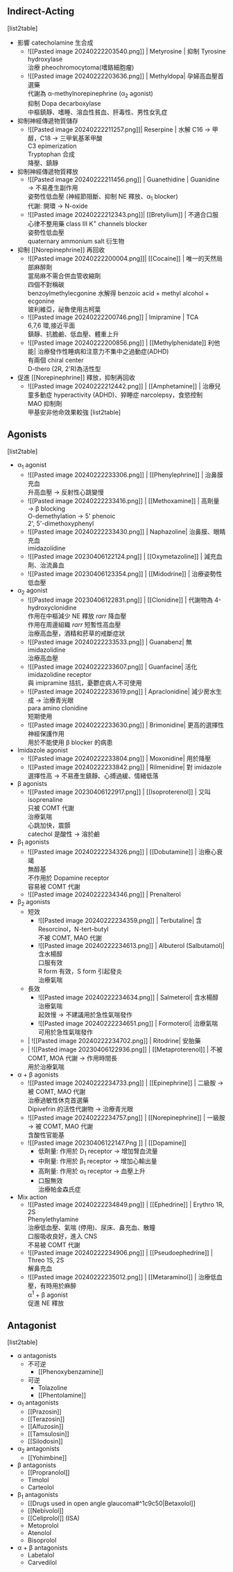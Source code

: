 ## Indirect-Acting
[list2table]
- 影響 catecholamine 生合成
	- ![[Pasted image 20240222203540.png]] | Metyrosine | 抑制  Tyrosine hydroxylase<br/>治療 pheochromocytoma(嗜鉻細胞瘤)
	- ![[Pasted image 20240222203636.png]] | Methyldopa| 孕婦高血壓首選藥<br/>代謝為 α-methylnorepinephrine (α<sub>2</sub> agonist)<br/>抑制 Dopa decarboxylase<br/>中樞鎮靜、嗜睡、溶血性貧血、肝毒性、男性女乳症
- 抑制神經傳遞物質儲存
	- ![[Pasted image 20240222211257.png]]| Reserpine | 水解 C16 $\rightarrow$ 甲醇，C18 $\rightarrow$ 三甲氧基苯甲酸<br/>C3 epimerization<br/>Tryptophan 合成<br/>降壓、鎮靜
- 抑制神經傳遞物質釋放
	- ![[Pasted image 20240222211456.png]] | Guanethidine | Guanidine $\rightarrow$ 不易產生副作用<br/>姿勢性低血壓 (神經節阻斷、抑制 NE 釋放、α<sub>1</sub> blocker)<br/>代謝: 開環 $\rightarrow$ N-oxide
	- ![[Pasted image 20240222212343.png]]| [[Bretylium]] | 不適合口服<br/>心律不整用藥 class III K<sup>+</sup> channels blocker<br/>姿勢性低血壓<br/>quaternary ammonium salt 衍生物
- 抑制 [[Norepinephrine]] 再回收
	- ![[Pasted image 20240222200004.png]]| [[Cocaine]] | 唯一的天然局部麻醉劑<br/>當局麻不需合併血管收縮劑<br/>四個不對稱碳<br/>benzoylmethylecgonine 水解得 benzoic acid + methyl alcohol + ecgonine<br/>玻利維亞，祕魯使用古柯葉
	- ![[Pasted image 20240222200746.png]] | Imipramine | TCA<br/>6,7,6 環,接近平面<br/>鎮靜、抗膽鹼、低血壓、體重上升
	- ![[Pasted image 20240222200856.png]] |  [[Methylphenidate]] 利他能| 治療發作性睡病和注意力不集中之過動症(ADHD)<br/>有兩個 chiral center<br/>D-thero (2R, 2'R)為活性型
- 促進 [[Norepinephrine]] 釋放，抑制再回收
	- ![[Pasted image 20240222212442.png]] | [[Amphetamine]] | 治療兒童多動症 hyperactivity (ADHD)、猝睡症 narcolepsy，食慾控制<br/>MAO 抑制劑<br/>甲基安非他命效果較強
[list2table]
## Agonists
[list2table]
- α<sub>1</sub> agonist
	- ![[Pasted image 20240222233306.png]] |  [[Phenylephrine]] | 治鼻膜充血<br/>升高血壓 $\rightarrow$ 反射性心跳變慢 
	- ![[Pasted image 20240222233416.png]] |  [[Methoxamine]] | 高劑量 $\rightarrow$ β blocking<br/> O-demethylation $\rightarrow$ 5' phenoic<br/>2', 5'-dimethoxyphenyl
	- ![[Pasted image 20240222233430.png]] | Naphazoline| 治鼻膜、眼睛充血<br/>imidazolidine
	- ![[Pasted image 20230406122124.png]] |  [[Oxymetazoline]] | 減充血劑、治流鼻血
	- ![[Pasted image 20230406123354.png]] |  [[Midodrine]] | 治療姿勢性低血壓
- α<sub>2</sub> agonist
	- ![[Pasted image 20230406122831.png]] |  [[Clonidine]] | 代謝物為 4-hydroxyclonidine<br/>作用在中樞減少 NE 釋放 $rarr$ 降血壓<br/>作用在周邊組織 $rarr$ 短暫性高血壓<br/>治療高血壓，酒精和菸草的戒斷症狀
	- ![[Pasted image 20240222233533.png]] | Guanabenz| 無 imidazolidine <br/>治療高血壓
	- ![[Pasted image 20240222233607.png]] | Guanfacine| 活化 imidazolidine receptor<br/>與 imipramine 拮抗，憂鬱症病人不可使用
	- ![[Pasted image 20240222233619.png]] | Apraclonidine| 減少房水生成 $\rightarrow$ 治療青光眼<br/>para amino clonidine<br/>短期使用
	- ![[Pasted image 20240222233630.png]] | Brimonidine| 更高的選擇性<br/>神經保護作用<br/>用於不能使用 β blocker 的病患
- Imidazole agonist
	- ![[Pasted image 20240222233804.png]] | Moxonidine| 用於降壓
	- ![[Pasted image 20240222233842.png]] | Rilmenidine| 對 imidazole 選擇性高 $\rightarrow$ 不易產生鎮靜、心搏過緩、情緒低落
- β agonists
	- ![[Pasted image 20230406122917.png]] |  [[Isoproterenol]] | 又叫 isoprenaline<br/>只被 COMT 代謝<br/>治療氣喘<br/>心跳加快，震顫<br/>catechol 是酸性 $\rightarrow$ 溶於鹼
- β<sub>1</sub> agonists
	- ![[Pasted image 20240222234326.png]] |  [[Dobutamine]] | 治療心衰竭<br/>無醇基<br/>不作用於 Dopamine receptor<br/>容易被 COMT 代謝
	- ![[Pasted image 20240222234346.png]] | Prenalterol
- β<sub>2</sub> agonists
	- 短效
		- ![[Pasted image 20240222234359.png]] | Terbutaline| 含 Resorcinol，N-tert-butyl<br/>不被 COMT, MAO 代謝
		- ![[Pasted image 20240222234613.png]] | Albuterol (Salbutamol)| 含水楊醇<br/>口服有效<br/>R form 有效，S form 引起發炎<br/>治療氣喘 
	- 長效
		- ![[Pasted image 20240222234634.png]] | Salmeterol| 含水楊醇<br/>治療氣喘<br/>起效慢 $\rightarrow$ 不建議用於急性氣喘發作
		- ![[Pasted image 20240222234651.png]] | Formoterol| 治療氣喘 <br/>可用於急性氣喘發作
	- | ![[Pasted image 20240222234702.png]] | Ritodrine| 安胎藥
	- | ![[Pasted image 20230406122936.png]] |  [[Metaproterenol]] | 不被 COMT, MOA 代謝 $\rightarrow$ 作用時間長<br/>用於治療氣喘
-  α + β agonists
	- ![[Pasted image 20240222234733.png]] |  [[Epinephrine]] | 二級胺 $\rightarrow$ 被 COMT, MAO 代謝<br/>治療過敏性休克首選藥<br/>Dipivefrin 的活性代謝物 $\rightarrow$ 治療青光眼
	- ![[Pasted image 20240222234757.png]] |  [[Norepinephrine]] | 一級胺$\rightarrow$ 被 COMT, MAO 代謝<br/>含酸性官能基
	- ![[Pasted image 20230406122147.Png ]] |  [[Dopamine]] 
		- 低劑量: 作用於 D<sub>1</sub> receptor $\rightarrow$ 增加腎血流量
		- 中劑量: 作用於 β<sub>1</sub> receptor $\rightarrow$ 增加心輸出量
		- 高劑量: 作用於 α<sub>1</sub> receptor $\rightarrow$ 血壓上升
		- 口服無效<br/>治療帕金森氏症 
- Mix action
	- ![[Pasted image 20240222234849.png]] |  [[Ephedrine]] | Erythro 1R, 2S<br/>Phenylethylamine<br/>治療低血壓、氣喘 (停用)、尿床、鼻充血、散瞳<br/>口服吸收良好，進入 CNS<br/>不易被 COMT 代謝
	- ![[Pasted image 20240222234906.png]] |  [[Pseudoephedrine]] | Threo 1S, 2S<br/>解鼻充血
	- ![[Pasted image 20240222235012.png]] |  [[Metaraminol]] | 治療低血壓，有時用於麻醉<br/>α<sup>1</sup> + β agonist <br/>促進 NE 釋放
## Antagonist
[list2table]
- α antagonists
	- 不可逆
		- [[Phenoxybenzamine]]
	- 可逆
		- Tolazoline
		- [[Phentolamine]] 
- α<sub>1</sub> antagonists
	-  [[Prazosin]]
	- [[Terazosin]]
	- [[Alfuzosin]]
	- [[Tamsulosin]]
	- [[Silodosin]] 
- α<sub>2</sub> antagonists
	- [[Yohimbine]]
- β antagonists 
	- [[Propranolol]] 
	- Timolol
	- Carteolol
- β<sub>1</sub> antagonists
	- [[Drugs used in open angle glaucoma#^1c9c50|Betaxolol]]
	- [[Nebivolol]] 
	- [[Celiprolol]] (ISA)
	- Metoprolol
	- Atenolol
	- Bisoprolol
- α + β antagonists 
	- Labetalol
	- Carvedilol

